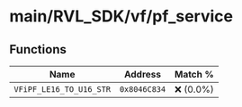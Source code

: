 # main/RVL_SDK/vf/pf_service

## Functions

| Name | Address | Match % |
|------|---------|---------|
| `VFiPF_LE16_TO_U16_STR` | `0x8046C834` | :x: (0.0%) |